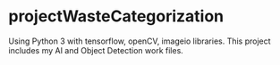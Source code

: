 # projectWasteCategorization
Using Python 3 with tensorflow, openCV, imageio libraries. This project includes my AI and Object Detection work files.
